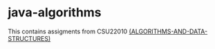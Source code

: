# java-algorithms
This contains assigments from CSU22010 [(ALGORITHMS-AND-DATA-STRUCTURES)](https://www.scss.tcd.ie/Vasileios.Koutavas/teaching/cs2010/mt1819/assignments-labs/)
